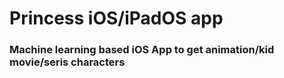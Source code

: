 # Princess iOS/iPadOS app


### Machine learning based iOS App to get animation/kid movie/seris characters
